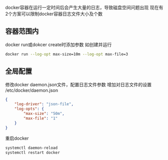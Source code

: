 docker容器在运行一定时间后会产生大量的日志，导致磁盘空间问题出现
现在有2个方案可以限制docker容器日志文件大小及个数
## 容器范围内
docker run或dokcer create时添加参数
如创建并运行
```bash
docker run --log-opt max-size=10m --log-opt max-file=3
```
## 全局配置
修改docker daemon.json文件，配置日志文件参数
增加对日志文件的设置 /etc/docker/daemon.json
```json
{
	"log-driver": "json-file",
	"log-opts": {
		"max-size": "50m",
		"max-file": "1"
	}
}
```
重启docker
```bash
systemctl daemon-reload
systemctl restart docker
```
